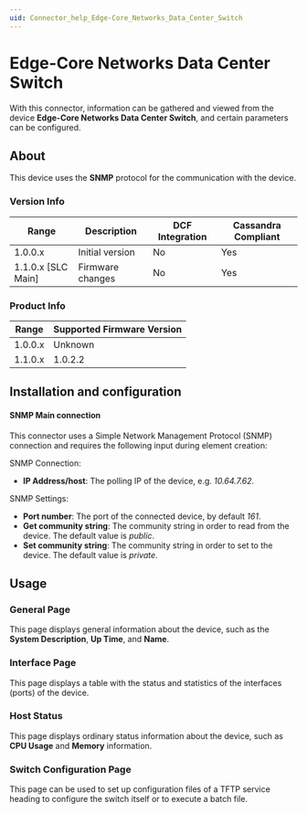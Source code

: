 ```yaml
---
uid: Connector_help_Edge-Core_Networks_Data_Center_Switch
---
```


# Edge-Core Networks Data Center Switch

With this connector, information can be gathered and viewed from the device **Edge-Core Networks Data Center Switch**, and certain parameters can be configured.

## About

This device uses the **SNMP** protocol for the communication with the device.

### Version Info

| Range              | Description      | DCF Integration | Cassandra Compliant |
|--------------------|------------------|-----------------|---------------------|
| 1.0.0.x            | Initial version  | No              | Yes                 |
| 1.1.0.x [SLC Main] | Firmware changes | No              | Yes                 |

### Product Info

| Range | Supported Firmware Version |
|------------------|-----------------------------|
| 1.0.0.x          | Unknown                     |
| 1.1.0.x          | 1.0.2.2                     |

## Installation and configuration

#### SNMP Main connection

This connector uses a Simple Network Management Protocol (SNMP) connection and requires the following input during element creation:

SNMP Connection:

- **IP Address/host**: The polling IP of the device, e.g. *10.64.7.62*.

SNMP Settings:

- **Port number**: The port of the connected device, by default *161*.
- **Get community string**: The community string in order to read from the device. The default value is *public*.
- **Set community string**: The community string in order to set to the device. The default value is *private*.

## Usage

### General Page

This page displays general information about the device, such as the **System Description**, **Up Time**, and **Name**.

### Interface Page

This page displays a table with the status and statistics of the interfaces (ports) of the device.

### Host Status

This page displays ordinary status information about the device, such as **CPU Usage** and **Memory** information.

### Switch Configuration Page

This page can be used to set up configuration files of a TFTP service heading to configure the switch itself or to execute a batch file.
